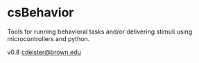 # csBehavior

Tools for running behavioral tasks and/or delivering stimuli using microcontrollers and python.

v0.8
cdeister@brown.edu
